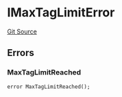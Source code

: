 # IMaxTagLimitError
[Git Source](https://github.com/thrackle-io/tron/blob/b7e3c80b9894bc0c1005dc8b0adb631c487f2598/src/common/IErrors.sol)


## Errors
### MaxTagLimitReached

```solidity
error MaxTagLimitReached();
```

